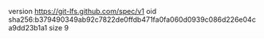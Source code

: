 version https://git-lfs.github.com/spec/v1
oid sha256:b379490349ab92c7822de0ffdb471fa0fa060d0939c086d226e04ca9dd23b1a1
size 9
